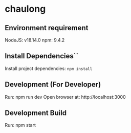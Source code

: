 # chaulong

## Environment requirement

NodeJS: v18.14.0
npm: 9.4.2

## Install Dependencies``

Install project dependencies: `npm install`

## Development (For Developer)

Run: npm run dev
Open browser at: http://localhost:3000

## Development Build

Run: npm start
